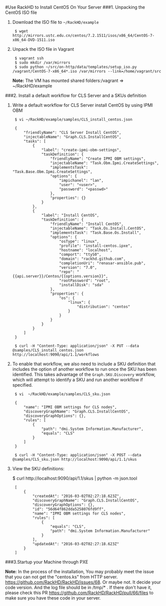 #Use RackHD to Install CentOS On Your Server
###1. Unpacking the CentOS ISO file
1. Download the ISO file to `~/RackHD/example`

		$ wget http://mirrors.ustc.edu.cn/centos/7.2.1511/isos/x86_64/CentOS-7-x86_64-DVD-1511.iso
2. Unpack the ISO file in Vagrant

		$ vagrant ssh
		$ sudo mkdir /var/mirrors
		$ sudo python ~/src/on-http/data/templates/setup_iso.py /vagrant/CentOS-7-x86_64*.iso /var/mirrors --link=/home/vagrant/src
	**Note:** The VM has mounted shared folders:/vagrant => ~/RackHD/example

###2. Install a default workflow for CLS Server and a SKUs definition

1. Write a default workflow for CLS Server install CentOS by using IPMI OBM

		$ vi ~/RackHD/example/samples/CLS_install_centos.json

		{
		    "friendlyName": "CLS Server Install CentOS",
		    "injectableName": "Graph.CLS.InstallCentOS",
		    "tasks": [
		        {
		            "label": "create-ipmi-obm-settings",
		            "taskDefinition": {
		                "friendlyName": "Create IPMI OBM settings",
		                "injectableName": "Task.Obm.Ipmi.CreateSettings",
		                "implementsTask": "Task.Base.Obm.Ipmi.CreateSettings",
		                "options": {
		                    "impichanel": "lan",
		                    "user": "<user>",
		                    "password": "<passwd>"
		                },
		                "properties": {}
		            }
		        },
		        {
		            "label": "Install CentOS",
		            "taskDefinition": {
		                "friendlyName": "Install CentOS",
		                "injectableName": "Task.Os.Install.CentOS",
		                "implementsTask": "Task.Base.Os.Install",
		                "options": {
		                    "osType": "linux",
		                    "profile": "install-centos.ipxe",
		                    "hostname": "localhost",
		                    "comport": "ttyS0",
		                    "domain": "rackhd.github.com",
		                    "completionUri": "renasar-ansible.pub",
		                    "version": "7.0",
		                    "repo": "{{api.server}}/Centos/{{options.version}}",
		                    "rootPassword": "root",
		                    "installDisk": "sda"
		                },
		                "properties": {
		                    "os": {
		                        "linux": {
		                            "distribution": "centos"
		                        }
		                    }
		                }
		            }
		        }
		    ]
		}
 
		$ curl -H "Content-Type: application/json" -X PUT --data @samples/CLS_install_centos.json http://localhost:9090/api/1.1/workflows
2. To enable that workflow, we also need to include a SKU definition that includes the option of another workflow to run once the SKU has been identified. This takes advantage of the `Graph.SKU.Discovery` workflow, which will attempt to identify a SKU and run another workflow if specified.

		$ vi  ~/RackHD/example/samples/CLS_sku.json

		{
		    "name": "IPMI OBM settings for CLS nodes",
		    "discoveryGraphName": "Graph.CLS.InstallCentOS",
		    "discoveryGraphOptions": {},
		    "rules": [
		        {
		            "path": "dmi.System Information.Manufacturer",
		            "equals": "CLS"
		        }
		    ]
		}
		
		$ curl -H "Content-Type: application/json" -X POST --data @samples/CLS_sku.json http://localhost:9090/api/1.1/skus
3. View the SKU definitions:

	$ curl http://localhost:9090/api/1.1/skus | python -m json.tool

		[
			{
		        "createdAt": "2016-03-02T02:27:18.623Z",
		        "discoveryGraphName": "Graph.CLS.InstallCentOS",
		        "discoveryGraphOptions": {},
		        "id": "56d64f862dda5258076fd9ff",
		        "name": "IPMI OBM settings for CLS nodes",
		        "rules": [
		            {
		                "equals": "CLS",
		                "path": "dmi.System Information.Manufacturer"
		            }
		        ],
		        "updatedAt": "2016-03-02T02:27:18.623Z"
		    }
		]

###3.Startup your Machine through PXE 

**Note:** In the process of the installation, You may probably meet the issue that you can not get the "centos.ks" from HTTP server. https://github.com/RackHD/RackHD/issues/68. Or maybe not. It decide your code version. And the log file should be in /tmp/* . If there don't have it, please check this PR https://github.com/RackHD/RackHD/pull/66/files to make sure you have these code in your server. 
